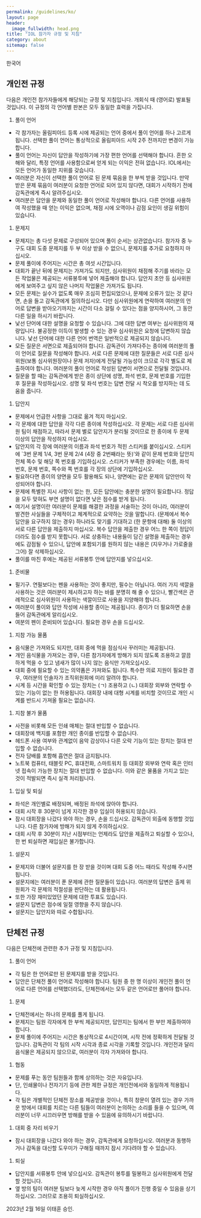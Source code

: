 ```yaml
---
permalink: /guidelines/ko/
layout: page
header:
  image_fullwidth: head.png
title: "IOL 참가자 규정 및 지침"
category: about
sitemap: false
---
```


한국어

## 개인전 규정

다음은 개인전 참가자들에게 해당되는 규정 및 지침입니다. 개회식 때 (영어로) 발표될 것입니다. 이 규정의 각 언어별 판본은 모두 동일한 효력을 가집니다.

1. 풀이 언어
  * 각 참가자는 올림피아드 등록 시에 제공되는 언어 중에서 풀이 언어를 하나 고르게 됩니다. 선택한 풀이 언어는 통상적으로 올림피아드 시작 2주 전까지만 변경이 가능합니다.
  * 풀이 언어는 자신이 답안을 작성하기에 가장 편한 언어를 선택해야 합니다. 흔한 오해와 달리, 특정 언어를 사용함으로써 얻게 되는 이익은 전혀 없습니다. IOL에서는 모든 언어가 동일한 지위를 갖습니다.
  * 여러분은 자신이 선택한 풀이 언어로 된 문제 묶음을 한 부씩 받을 것입니다. 만약 받은 문제 묶음이 여러분이 요청한 언어로 되어 있지 않다면, 대회가 시작하기 전에 감독관에게 즉시 알려주십시오.
  * 여러분은 답안을 문제와 동일한 풀이 언어로 작성해야 합니다. 다른 언어를 사용하여 작성했을 때 얻는 이익은 없으며, 채점 시에 오역이나 감점 요인이 생길 위험이 있습니다.
1. 문제지
  * 문제지는 총 다섯 문제로 구성되어 있으며 풀이 순서는 상관없습니다. 참가자 중 누구도 대회 도중 문제지를 두 부 이상 받을 수 없으니, 문제지를 추가로 요청하지 마십시오.
  * 문제 풀이에 주어지는 시간은 총 여섯 시간입니다.
  * 대회가 끝난 뒤에 문제지는 가져가도 되지만, 심사위원이 채점해 주기를 바라는 모든 작업물은 제공되는 서류봉투에 넣어 제출해야 합니다. 답안지 초안 등 심사위원에게 보여주고 싶지 않은 나머지 작업물은 가져가도 됩니다.
  * 모든 문제는 실수가 없도록 매우 조심히 편집되었으나, 문제에 오류가 있는 것 같다면, 손을 들고 감독관에게 질의하십시오. 다만 심사위원에게 연락하여 여러분의 언어로 답변을 받아오기까지는 시간이 다소 걸릴 수 있다는 점을 양지하시어, 그 동안 다른 일을 하시기 바랍니다.
  * 낯선 단어에 대한 설명을 요청할 수 있습니다. 그에 대한 답변 여부는 심사위원의 재량입니다. 불공정한 이득이 발생할 수 있는 경우 심사위원은 요청에 답변하지 않습니다. 낯선 단어에 대한 다른 언어 번역은 일반적으로 제공되지 않습니다. 
  * 모든 질문은 서면으로 제출되어야 합니다. 감독관이 가져다주는 종이에 여러분의 풀이 언어로 질문을 작성해야 합니다. 서로 다른 문제에 대한 질문들은 서로 다른 심사위원(보통 심사위원장이나 문제 저자)에게 전달될 가능성이 크므로 각각 별도로 제출하여야 합니다. 여러분의 풀이 언어로 작성된 답변이 서면으로 전달될 것입니다. 
  * 질문을 할 때는 감독관에게 받은 종이 상단에 성명, 좌석 번호, 문제 번호를 기입한 후 질문을 작성하십시오. 성명 및 좌석 번호는 답변 전달 시 착오를 방지하는 데 도움을 줍니다.
1. 답안지
  * 문제에서 언급한 사항을 그대로 옮겨 적지 마십시오.
  * 각 문제에 대한 답안을 각각 다른 종이에 작성하십시오. 각 문제는 서로 다른 심사위원 팀이 채점하고, 따라서 문제 별로 답안지가 분리될 것이므로 한 종이에 두 문제 이상의 답안을 작성하지 마십시오.
  * 답안지의 각 장에 여러분의 이름과 좌석 번호가 적힌 스티커를 붙이십시오. 스티커에 `3번 문제 1/4, 3번 문제 2/4 (4장 중 2번째라는 뜻)'와 같이 문제 번호와 답안지 전체 쪽수 및 해당 쪽 번호를 기입하십시오. 스티커가 부족한 경우에는 이름, 좌석 번호, 문제 번호, 쪽수와 쪽 번호를 각 장의 상단에 기입하십시오.
  * 필요하다면 종이의 양면을 모두 활용해도 되나, 양면에는 같은 문제의 답안만이 작성되어야 합니다.
  * 문제에 특별한 지시 사항이 없는 한, 모든 답안에는 충분한 설명이 필요합니다. 정답을 모두 맞혀도 부연 설명이 없다면 낮은 점수를 받게 됩니다.
  * 여기서 설명이란 여러분이 문제를 해결한 과정을 서술하는 것이 아니라, 여러분이 발견한 사실들을 구체적이고 체계적으로 요약하는 것을 말합니다. (문제에서 복수 답안을 요구하지 않는 경우) 하나라도 맞기를 기대하고 (한 문항에 대해) 둘 이상의 서로 다른 답안을 제출하지 마십시오. 복수 답안을 제출한 경우 어느 한 쪽이 정답이더라도 점수를 받지 못합니다. 서로 상충하는 내용들이 담긴 설명을 제출하는 경우에도 감점될 수 있으니, 답안에 포함되기를 원하지 않는 내용은 (지우거나 가로줄을 그어) 잘 삭제하십시오.
  * 풀이를 마친 후에는 제공된 서류봉투 안에 답안지를 넣으십시오.
1. 준비물
  * 필기구. 연필보다는 펜을 사용하는 것이 좋지만, 필수는 아닙니다. 여러 가지 색깔을 사용하는 것은 여러분이 제시하고자 하는 바를 분명히 해 줄 수 있으나, 빨간색은 관례적으로 심사위원이 사용하는 색깔이므로 사용을 지양해야 합니다.
  * 여러분이 풀이와 답안 작성에 사용할 종이는 제공됩니다. 종이가 더 필요하면 손을 들어 감독관에게 알리십시오.
  * 여분의 펜이 준비되어 있습니다. 필요한 경우 손을 드십시오.
1. 지참 가능 물품
  * 음식물은 가져와도 되지만, 대회 중에 먹을 점심식사 꾸러미는 제공됩니다.
  * 개인 음식물을 가져오는 경우, 다른 참가자에게 방해가 되지 않도록 조용하고 깔끔하게 먹을 수 있고 냄새가 많이 나지 않는 음식만 가져오십시오.
  * 대회 중에 필요할 수 있는 의약품은 가져와도 됩니다. 특수한 의료 지원이 필요한 경우, 여러분의 인솔자가 조직위원회에 미리 알려야 합니다.
  * 시계 등 시간을 확인할 수 있는 장치는 (ㄱ) 조용하고 (ㄴ) 대회장 외부와 연락할 수 있는 기능이 없는 한 허용됩니다. 대회장 내에 대형 시계를 비치할 것이므로 개인 시계를 반드시 가져올 필요는 없습니다.
1. 지참 불가 물품
  * 사전을 비롯해 모든 인쇄 매체는 절대 반입할 수 없습니다. 
  * 대회장에 백지를 포함한 개인 종이를 반입할 수 없습니다.
  * 헤드폰 사용 여부와 관계없이 음악 감상이나 다른 오락 기능이 있는 장치는 절대 반입할 수 없습니다.
  * 전자 담배를 포함해 흡연은 절대 금지됩니다.
  * 노트북 컴퓨터, 태블릿 PC, 휴대전화, 스마트워치 등 대회장 외부와 연락 혹은 인터넷 접속이 가능한 장치는 절대 반입할 수 없습니다. 이와 같은 물품을 가지고 있는 것이 적발되면 즉시 실격 처리됩니다.
1. 입실 및 퇴실
  * 좌석은 개인별로 배정되며, 배정된 좌석에 앉아야 합니다.
  * 대회 시작 후 30분이 넘게 지각한 경우 입실이 허용되지 않습니다.
  * 잠시 대회장을 나갔다 와야 하는 경우, 손을 드십시오. 감독관이 외출에 동행할 것입니다. 다른 참가자에 방해가 되지 않게 주의하십시오.
  * 대회 시작 후 30분이 지난 시점부터는 언제라도 답안을 제출하고 퇴실할 수 있으나, 한 번 퇴실하면 재입실은 불가합니다.
1. 설문지
  * 문제지와 더불어 설문지를 한 장 받을 것이며 대회 도중 어느 때라도 작성해 주시면 됩니다.
  * 설문지에는 여러분이 푼 문제에 관한 질문들이 있습니다. 여러분의 답변은 출제 위원회가 각 문제의 적절성을 판단하는 데 활용됩니다.
  * 또한 가장 재미있었던 문제에 대한 투표도 있습니다.
  * 설문지 답변은 점수에 일절 영향을 주지 않습니다.
  * 설문지는 답안지와 따로 수합됩니다.

## 단체전 규정

다음은 단체전에 관련한 추가 규정 및 지침입니다.

1. 풀이 언어
  * 각 팀은 한 언어로만 된 문제지를 받을 것입니다.
  * 답안은 단체전 풀이 언어로 작성해야 합니다. 팀원 중 한 명 이상이 개인전 풀이 언어로 다른 언어를 선택했더라도, 단체전에서는 모두 같은 언어로만 풀어야 합니다.
1. 문제
  * 단체전에서는 하나의 문제를 풀게 됩니다.
  * 문제지는 팀원 각자에게 한 부씩 제공되지만, 답안지는 팀에서 한 부만 제출하여야 합니다.
  * 문제 풀이에 주어지는 시간은 통상적으로 4시간이며, 시작 전에 정확하게 전달될 것입니다. 감독관이 각 팀의 시작 시각과 종료 시각을 기록할 것입니다. 개인전과 달리 음식물은 제공되지 않으므로, 여러분이 각자 가져와야 합니다.
1. 협동
  * 문제를 푸는 동안 팀원들과 함께 상의하는 것은 자유입니다.
  * 단, 인쇄물이나 전자기기 등에 관한 제한 규정은 개인전에서와 동일하게 적용됩니다.
  * 각 팀은 개별적인 단체전 장소를 제공받을 것이나, 특히 창문이 열려 있는 경우 가까운 방에서 대회를 치르는 다른 팀들이 여러분이 논의하는 소리를 들을 수 있으며, 여러분이 너무 시끄러우면 방해를 받을 수 있음에 유의하시기 바랍니다.
1. 대회 중 자리 비우기
  * 잠시 대회장을 나갔다 와야 하는 경우, 감독관에게 요청하십시오. 여러분과 동행하거나 감독을 대신할 도우미가 구해질 때까지 잠시 기다려야 할 수 있습니다.
1. 퇴실
  * 답안지를 서류봉투 안에 넣으십시오. 감독관이 봉투를 밀봉하고 심사위원에게 전달할 것입니다.
  * 옆 방의 팀이 여러분 팀보다 늦게 시작한 경우 아직 풀이가 진행 중일 수 있음을 상기하십시오. 그러므로 조용히 퇴실하십시오.

2023년 2월 16일 이태훈 승인. 